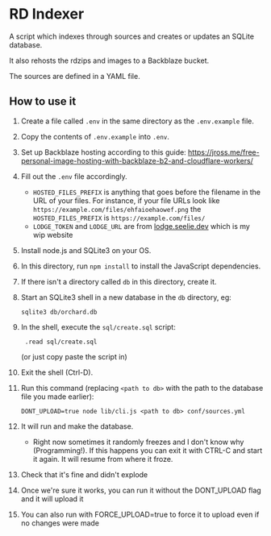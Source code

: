 # RD Indexer

A script which indexes through sources and creates or updates an SQLite database.

It also rehosts the rdzips and images to a Backblaze bucket.

The sources are defined in a YAML file.

## How to use it

1. Create a file called `.env` in the same directory as the `.env.example` file.
2. Copy the contents of `.env.example` into `.env`.
3. Set up Backblaze hosting according to this guide: https://jross.me/free-personal-image-hosting-with-backblaze-b2-and-cloudflare-workers/
4. Fill out the `.env` file accordingly.
   * `HOSTED_FILES_PREFIX` is anything that goes before the filename in the URL of your files. For
     instance, if your file URLs look like `https://example.com/files/ehfaioehaowef.png` the
     `HOSTED_FILES_PREFIX` is `https://example.com/files/`
   * `LODGE_TOKEN` and `LODGE_URL` are from [lodge.seelie.dev](lodge.seelie.dev) which is my wip
     website
5. Install node.js and SQLite3 on your OS.
6. In this directory, run `npm install` to install the JavaScript dependencies.
7. If there isn't a directory called `db` in this directory, create it.
8. Start an SQLite3 shell in a new database in the `db` directory, eg:

       sqlite3 db/orchard.db

9. In the shell, execute the `sql/create.sql` script:

        .read sql/create.sql

   (or just copy paste the script in)

10. Exit the shell (Ctrl-D).

11. Run this command (replacing `<path to db>` with the path to the database file you made earlier):

        DONT_UPLOAD=true node lib/cli.js <path to db> conf/sources.yml

12. It will run and make the database.

    * Right now sometimes it randomly freezes and I don't know why (Programming!). If this happens you can exit it with CTRL-C
      and start it again. It will resume from where it froze.

13. Check that it's fine and didn't explode

14. Once we're sure it works, you can run it without the DONT_UPLOAD flag and it will upload it

15. You can also run with FORCE_UPLOAD=true to force it to upload even if no changes were made